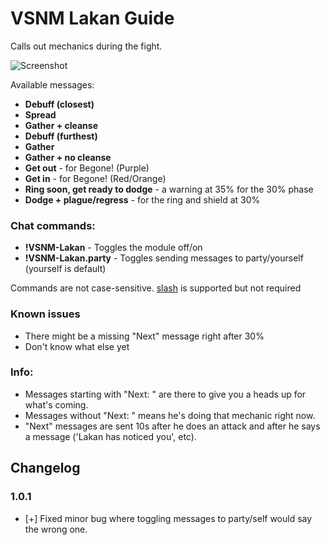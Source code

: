 # VSNM Lakan Guide
Calls out mechanics during the fight.

![Screenshot](https://github.com/teralove/vsnm-lakan-guide/blob/master/vsnm-lakan-guide-preview.png)

Available messages:

* **Debuff (closest)**
* **Spread**
* **Gather + cleanse**
* **Debuff (furthest)**
* **Gather**
* **Gather + no cleanse**
* **Get out**  - for Begone! (Purple)
* **Get in**  - for Begone! (Red/Orange)
* **Ring soon, get ready to dodge**  - a warning at 35% for the 30% phase
* **Dodge + plague/regress**  - for the ring and shield at 30%


### Chat commands:
* **!VSNM-Lakan** - Toggles the module off/on
* **!VSNM-Lakan.party** - Toggles sending messages to party/yourself (yourself is default)

Commands are not case-sensitive. [slash](https://github.com/baldera-mods/slash) is supported but not required


### Known issues
* There might be a missing "Next" message right after 30%
* Don't know what else yet


### Info:
* Messages starting with "Next: " are there to give you a heads up for what's coming.
* Messages without "Next: " means he's doing that mechanic right now.
* "Next" messages are sent 10s after he does an attack and after he says a message ('Lakan has noticed you', etc).


## Changelog 
### 1.0.1
* [+] Fixed minor bug where toggling messages to party/self would say the wrong one.

